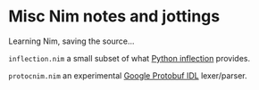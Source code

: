 # Misc Nim notes and jottings

Learning Nim, saving the source...

`inflection.nim` a small subset of what [Python inflection][1] provides.

`protocnim.nim` an experimental [Google Protobuf IDL][2] lexer/parser.

[1]: https://github.com/jpvanhal/inflection
[2]: https://developers.google.com/protocol-buffers/